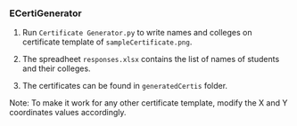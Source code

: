 ### ECertiGenerator

1. Run `Certificate Generator.py` to write names and colleges on certificate template of `sampleCertificate.png`.

2. The spreadheet `responses.xlsx` contains the list of names of students and their colleges.
 
3. The certificates can be found in `generatedCertis` folder.

Note: To make it work for any other certificate template, modify the X and Y coordinates values accordingly.
